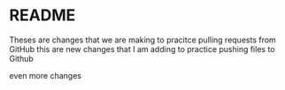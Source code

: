 # README #
Theses are changes 
that we are making to pracitce pulling requests from GitHub
this are new changes that I am adding to practice pushing files to Github

even more changes 
